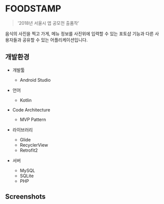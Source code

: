 
# FOODSTAMP

> '2018년 서울시 앱 공모전 출품작’ 

음식의 사진을 찍고 가게, 메뉴 정보를 사진위에 입력할 수 있는 포토샵 기능과 다른 사용자들과 공유할 수 있는 어플리케이션입니다.


## 개발환경

* 개발툴
    
    * Android Studio
    
* 언어
    
    * Kotlin

* Code Architecture

    * MVP Pattern
    
* 라이브러리

    * Glide
    * RecyclerView
    * Retrofit2

* 서버

    * MySQL
    * SQLite
    * PHP
    
    
## Screenshots


